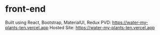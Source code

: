 # front-end
Built using React, Bootstrap, MaterialUI, Redux
PVD:  https://water-my-plants-ten.vercel.app
Hosted Site: https://water-my-plants-ten.vercel.app
